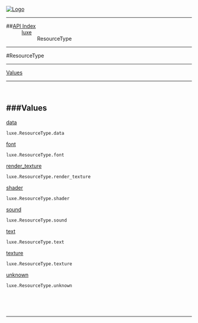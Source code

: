 
[![Logo](../../images/logo.png)](../../index.html)

---


##[API Index](../../api/index.html#luxe)   
&emsp;&emsp;&emsp;[luxe](./)   
&emsp;&emsp;&emsp;&emsp;&emsp;&emsp;ResourceType

---

#ResourceType


---


[Values](#Values)   


---

&nbsp;   

<a class="lift" name="Values" ></a>
###Values   
---
<a class="lift" name="data" href="#data">data</a>



`luxe.ResourceType.data`

<span class="small_desc_flat">  </span>   

<a class="lift" name="font" href="#font">font</a>



`luxe.ResourceType.font`

<span class="small_desc_flat">  </span>   

<a class="lift" name="render_texture" href="#render_texture">render_texture</a>



`luxe.ResourceType.render_texture`

<span class="small_desc_flat">  </span>   

<a class="lift" name="shader" href="#shader">shader</a>



`luxe.ResourceType.shader`

<span class="small_desc_flat">  </span>   

<a class="lift" name="sound" href="#sound">sound</a>



`luxe.ResourceType.sound`

<span class="small_desc_flat">  </span>   

<a class="lift" name="text" href="#text">text</a>



`luxe.ResourceType.text`

<span class="small_desc_flat">  </span>   

<a class="lift" name="texture" href="#texture">texture</a>



`luxe.ResourceType.texture`

<span class="small_desc_flat">  </span>   

<a class="lift" name="unknown" href="#unknown">unknown</a>



`luxe.ResourceType.unknown`

<span class="small_desc_flat">  </span>   

&nbsp;   



&nbsp;
&nbsp;
&nbsp;

---  


&nbsp;   
&nbsp;   